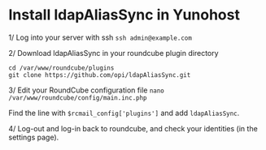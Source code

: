 # Install ldapAliasSync in Yunohost

1/ Log into your server with ssh
`ssh admin@example.com`

2/ Download ldapAliasSync in your roundcube plugin directory
```
cd /var/www/roundcube/plugins
git clone https://github.com/opi/ldapAliasSync.git
```

3/ Edit your RoundCube configuration file
`nano /var/www/roundcube/config/main.inc.php`

Find the line with `$rcmail_config['plugins']` and add `ldapAliasSync`.

4/ Log-out and log-in back to roundcube, and check your identities (in the settings page).